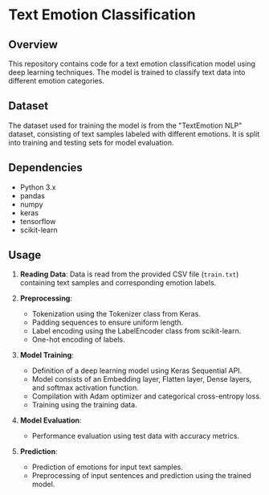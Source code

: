 # Text Emotion Classification

## Overview

This repository contains code for a text emotion classification model using deep learning techniques. The model is trained to classify text data into different emotion categories.

## Dataset

The dataset used for training the model is from the "TextEmotion NLP" dataset, consisting of text samples labeled with different emotions. It is split into training and testing sets for model evaluation.

## Dependencies

- Python 3.x
- pandas
- numpy
- keras
- tensorflow
- scikit-learn

## Usage

1. **Reading Data**: Data is read from the provided CSV file (`train.txt`) containing text samples and corresponding emotion labels.

2. **Preprocessing**:
   - Tokenization using the Tokenizer class from Keras.
   - Padding sequences to ensure uniform length.
   - Label encoding using the LabelEncoder class from scikit-learn.
   - One-hot encoding of labels.

3. **Model Training**: 
   - Definition of a deep learning model using Keras Sequential API.
   - Model consists of an Embedding layer, Flatten layer, Dense layers, and softmax activation function.
   - Compilation with Adam optimizer and categorical cross-entropy loss.
   - Training using the training data.

4. **Model Evaluation**: 
   - Performance evaluation using test data with accuracy metrics.

5. **Prediction**: 
   - Prediction of emotions for input text samples.
   - Preprocessing of input sentences and prediction using the trained model.

